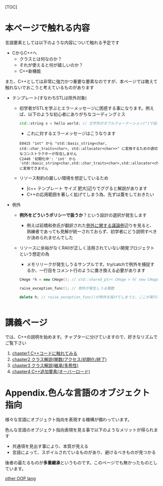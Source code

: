 [TOC]

# 本ページで触れる内容

言語要素としては以下のような内容について触れる予定です

- CからC++へ
  - クラスとは何なのか？
  - それが使えると何が嬉しいのか？
  - C++新機能

また、C++としては非常に強力かつ重要な要素なのですが、本ページでは敢えて触れないでおこうと考えているものがあります

- テンプレート(すなわちSTLは除外対象)
  - 初学者がSTLを学ぶとエラーメッセージに困惑する事になります。例えば、以下のような初心者にありがちなコーディングミス

    ```cpp
    std::string s = hello world; // 文字列がダブルクォーテーション(")で括られていない!!
    ```

    - これに対するエラーメッセージはこうなります

    ```
    E0415 "int" から "std::basic_string<char, std::char_traits<char>, std::allocator<char>>" に変換するための適切なコンストラクターが存在しません
    C2440 '初期化中': 'int' から 'std::basic_string<char,std::char_traits<char>,std::allocator<char>>' に変換できません
    ```

  - リソース制約の厳しい環境を想定しているため

    - [c++ テンプレート サイズ 肥大]辺りでググると解説があります
    - C++の応用範囲を著しく拡げてしまう為、先ずは蓋をしておきたい

- 例外
  - **例外をどういうポリシーで扱うか**？という設計の選択が発生します

    - 例えば前橋和弥氏が翻訳された[例外に関する議論例](http://d.hatena.ne.jp/kmaebashi/20100101/p1)辺りを見ると、熟練者であっても見解が統一されておらず、初学者にどう説明すべきか決められませんでした

  - リソースに余裕がなくRAIIが正しく活用されていない開発プロジェクトという想定の為

    - メモリリークが発生しうるサンプルです。try/catchで例外を捕捉するか、一行目をコメント行のように置き換える必要があります

    ```cpp
    CHoge *h = new CHoge(); // std::shared_ptr< CHoge > h( new CHoge() );
    
    raise_exception_func(); // 例外が発生しうる関数
    
    delete h; // raise_exception_func()が例外を投げてしまうと、ここが実行されない
        
    ```

# 講義ページ

では、C++の説明を始めます。チャプターに分けていますので、好きなリズムでご覧下さい

1. [chapter1 C++コードに触れてみる](./lecture/chapter_1.md)
2. [chapter2 クラス解説(関数/アクセス/初期化/終了)](./lecture/chapter_2.md)
3. [chapter3 クラス解説(継承/多態性)](./lecture/chapter_3.md)
4. [chapter4 C++追加要素(オーバーロード)](./lecture/chapter_4.md)

# Appendix.色んな言語のオブジェクト指向

様々な言語にオブジェクト指向を表現する機構が備わっています。

色んな言語のオブジェクト指向表現を見る事で以下のようなメリットが得られます

- 共通項を見出す事により、本質が見える
- 言語によって、スポイルされているものがあり、避けるべきものが見つかる

後者の最たるものが**多重継承**というものです。このページでも無かったものとしています。

[other OOP lang](other_oop_lang.md)